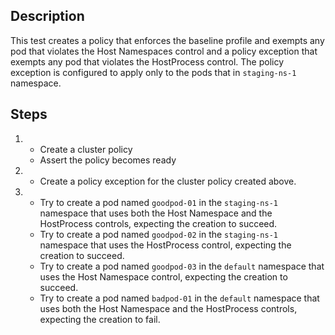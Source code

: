 ## Description

This test creates a policy that enforces the baseline profile and exempts any pod that violates the Host Namespaces control and a policy exception that exempts any pod that violates the HostProcess control.
The policy exception is configured to apply only to the pods that in `staging-ns-1` namespace.

## Steps

1.  - Create a cluster policy
    - Assert the policy becomes ready
1.  - Create a policy exception for the cluster policy created above.
1.  - Try to create a pod named `goodpod-01` in the `staging-ns-1` namespace that uses both the Host Namespace and the HostProcess controls, expecting the creation to succeed.
    - Try to create a pod named `goodpod-02` in the `staging-ns-1` namespace that uses the HostProcess control, expecting the creation to succeed.
    - Try to create a pod named `goodpod-03` in the `default` namespace that uses the Host Namespace control, expecting the creation to succeed.
    - Try to create a pod named `badpod-01` in the `default` namespace that uses both the Host Namespace and the HostProcess controls, expecting the creation to fail.
